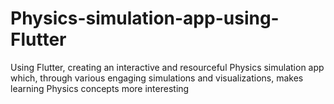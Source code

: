 # Physics-simulation-app-using-Flutter

Using Flutter, creating an interactive and resourceful Physics simulation app which, through various engaging simulations and visualizations, makes learning Physics concepts more interesting
